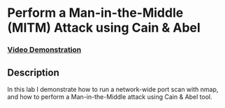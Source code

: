 <h1>Perform a Man-in-the-Middle (MITM) Attack using Cain & Abel</h1>

 ### [Video Demonstration](https://drive.google.com/file/d/1TvBOU8voSpZqPwOkw07pd52daGjEmmWu/view?usp=sharing)

<h2>Description</h2>
In this lab I demonstrate how to run a network-wide port scan with nmap, and how to perform a Man-in-the-Middle attack using Cain & Abel tool.
<br />


